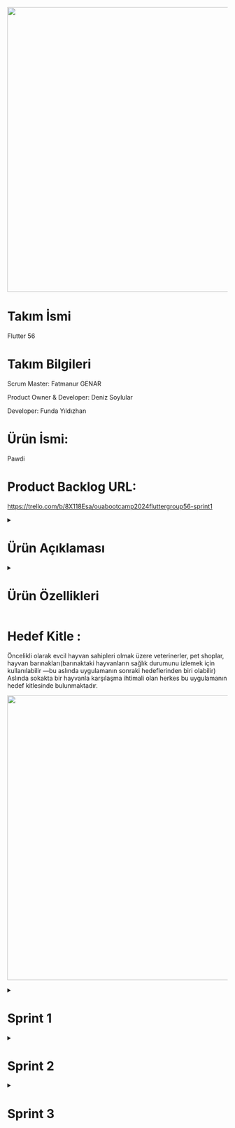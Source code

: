 <p align="center">
  <img src="https://github.com/user-attachments/assets/649c85e3-480f-45ab-aeaa-d205f974e073" width="650" />
</p>


# Takım İsmi
Flutter 56

# Takım Bilgileri
Scrum Master:  Fatmanur GENAR

Product Owner & Developer:  Deniz Soylular 

Developer:  Funda Yıldızhan

# Ürün İsmi:
Pawdi

# Product Backlog URL:
https://trello.com/b/8X118Esa/ouabootcamp2024fluttergroup56-sprint1

<details>
  <summary><h1>Ürün Açıklaması</h1></summary>
  Pawdi evcil hayvanının hareketliliği, yemek yemesi veya uyku durumunu takip edebildiğimiz ve bir sıkıntı ile karşılaştığında "veterinere gitmeli miyim?" veya gitmeden önce ne yapmalıyım gibi sorulara yapay zeka ile cevap alabileceğimiz bir uygulamadır.  
    
  <h2>Ürün Birincil Fonksiyonu</h2>
  
  Evcil hayvanları hangi durumlarda veterinere gitmeli sorularının cevabına uygulama sayesinde hızlıca cevap bulabilecek ve veterinere gitmeden bazı sorunlar için çözüm sağlayabilecek.
  Evcil hayvanlarının durumlarını uygulama üzerinden takip edebilecek ve oluşabilecek bazı rahatsızlıklar için hızlıca çözüm sağlayabilecekler.  

  <h2>Ürün İkincil Fonksiyonu</h2>
  
  Uygulama içindeki blog yazıları sayesinde diğer kullanıcıların yazılarını takip edebilecek belki veterinerlerin yazıları sayelerinde evcil hayvanları ile ilgili daha geniş bilgi sahibi olabilecekler.
</details>



<details>
  <summary><h1>Ürün Özellikleri</h1></summary>
  Evcil hayvan sahipleri hayvanları hakkında uykulu-uykusuz, hareketli-hareketsiz gibi durumlarını takip edebilecekler.  
  Her evcil hayvan için ayrı bir profil sayfası olacak ve bu profil sayfalarında evcil hayvanlar ile ilgili profil fotoğrafı, isim, hakkında, durum gibi bilgileri kaydedebilecek ve düzenlemeler yapılabilecek.  
  Kendi profil sayfamızda yine fotoğraf, kişisel bilgiler ve hakkında gibi ayrıntıları kaydedebileceğiz.  
  Ask Me sayfasında evcil hayvanlarımız hakkında yapay zekaya sorular sorabilecek, bazı durumlar için nasıl bir yol izleyeceğimizi oluşturabilecek veya hangi durumlarda veterinere gitmeliyiz sorularına cevap bulabileceğiz.  
  Ask Me sayfasındaki sık sorulan sorular kısmında tuvalet, sağlık, beslenme ve genel bazı sık sorulan soruların cevabına hızlıca ulaşabileceğiz.  
  Journal sayfasında evcil hayvanlarımız hakkında blog yazıları yazabilecek ya da diğer kullanıcıların/veterinerlerin eklemiş olduğu blog yazılarını okuyabileceğiz.
</details>



# Hedef Kitle :
Öncelikli olarak evcil hayvan sahipleri olmak üzere veterinerler, pet shoplar, hayvan barınakları(barınaktaki hayvanların sağlık durumunu izlemek için kullanılabilir —bu aslında uygulamanın sonraki hedeflerinden biri olabilir)
Aslında sokakta bir hayvanla karşılaşma ihtimali olan herkes bu uygulamanın hedef kitlesinde bulunmaktadır.


<p align="center">
  <img src="https://github.com/user-attachments/assets/bae20e77-8abb-4d6f-affb-d6f4c989eb4f" width="650" />
</p>

<details>
  <summary><h1>Sprint 1</h1></summary>

  Uygulama ekran görüntüleri
  Figma üzerinde ilgili sayfaların tasarımı aşağıdaki gibidir.
  ![WhatsApp Image 2024-07-07 at 14 56 46](https://github.com/Dsoylular/bootcampGoogle/assets/56278784/9d15d87b-3816-4f7a-80a7-3a2a1b999e53)


  Sprint board ekran görüntüleri
  ![board güncel](https://github.com/Dsoylular/bootcampGoogle/assets/56278784/8773a3e8-a1bc-4b49-bb07-af9754dfa51d)

  # Sprint Notları:

  - Proje yönetimi için `Trello` kullanılmasına karar verildi.
  - UI tasarımları için `Figma` kullanılmasına karar verildi
  - Database olarak `Firebase` kullanılmasına karar verildi.
  - Yapay zeka kısmı için `Gemini API` kullanılmasına karar verildi.
  - Giriş sistemi için `e-posta girişi` kullanılmasına karar verildi.
  
   Sprint İçinde Beklenen Puan Tamamlama: 200 Puan 
 
  Puan Tamamlama Mantığı: İlk sprint için 200 puan, ikinci sprint için 180 puan ve üçüncü sprint için 200 puan hedefi vardır. Türkiye'de 15 Temmuz resmi tatil olması nedeniyle ikinci sprint için daha düşük bir puan hedefi belirlenmiştir. İlk sprintte planlanan puana erişilmiştir.

  # Günlük Toplantılar (Daily Scrum): 
  Her gün saat 12.00’de günlük daily toplantılarının yapılmasına karar verilmiştir.Toplantılar `Google Meet` ya da `Zoom` üzerinden yapılmaktadır.

  ![WhatsApp Image 2024-07-04 at 09 48 14](https://github.com/Dsoylular/bootcampGoogle/assets/56278784/ab35efc3-bf13-4c47-b8da-a61c2106d42b)
  ![daily1](https://github.com/Dsoylular/bootcampGoogle/assets/56278784/10991bf5-8788-4656-aa64-9057e525a26d)
  ![2](https://github.com/Dsoylular/bootcampGoogle/assets/56278784/ef9ffa27-ea3e-462e-831e-c47c41c7aaa3)
  ![4](https://github.com/Dsoylular/bootcampGoogle/assets/56278784/4f79ead3-caec-499c-9273-227d1f0ae8ca)


  Sprint Review: Genel olarak planlandığı şekilde ilk sprint tamamlanmıştır. Tasarımlar kodun önünde gidecek şekilde devam edilecektir.

  Sprint Retrospective: Funda’nın yoğun çalışma temposu olduğu için sprint review ve retrospective toplantılarının sabah erken saatte yapılmasına karar verilmiştir.
</details>


<details>
  <summary><h1>Sprint 2</h1></summary>
  ## Ekran tasarımlarında güncellemeler yapıldı.

  <img width="282" alt="ask me tasarımlar" src="https://github.com/user-attachments/assets/1147da86-11fe-4324-bc56-522527bbf7d2">

  ## Sprint 2 Ekranlar

  Profil Sayfası:

  ![profil](https://github.com/user-attachments/assets/a9c8ccac-afc1-451b-9435-b666ba157eff)

  Blog Sayfası:

  ![blog](https://github.com/user-attachments/assets/fc0d903d-abea-469b-9549-f58adfb2014d)
  
  Soru Sor Sayfası:

  ![askme](https://github.com/user-attachments/assets/74bb0d7b-6905-43bb-8e65-8aa8c4517cfe)

  Evcil Hayvanlar Sayfası:

  ![mypets](https://github.com/user-attachments/assets/c37de73b-a969-4d6f-a3e9-6d411b675177)

  ## Sprint 2 İçin Sprint Board: 

  Trello Link: https://trello.com/b/8X118Esa/ouabootcamp2024fluttergroup56-sprint2

  <img width="1067" alt="sprint board güncel" src="https://github.com/user-attachments/assets/1b0cd718-449c-406d-886f-a5102f55b3df">

  # Sprint Notları:

  Ekran tasarımlarında değişikliğe gidildi.
  
  Uygulamanın gerekli fonksiyonlar çalışacak şekilde tamamlanması hedeflendi.

  Sprint İçinde Beklenen Puan Tamamlama: 180 Puan

  Tamamlanan Puan: 180 (Hedeflenen sprint puanı sağlanmıştır.)

  Günlük Topantılar:  Günlük toplantılar yine google meet üzerinden devam etti. Bazı günler müsaitliğimize göre whatsapp grubumuz üzerinden de haberleştik.

  <img width="925" alt="Ekran görüntüsü 2024-07-21 015712" src="https://github.com/user-attachments/assets/f52f0612-17d3-461c-9b39-f728ee447b80">

  Sprint Review:

  Participants: Deniz SOYLULAR, Fatmanur GENAR, Funda YILDIZHAN

  Genel olarak planlandığı gibi 2.sprint tamamlanmıştır. 

  Sprint Retrospective:  

  Ekibimizde Emre ve Yakup'a başta ulaşmış olmamıza ve Whatsapp grubumuza da dahil etmemize rağmen herhangi bir görev için gönüllü olmadıkları ve gerek planlanan toplantılar gerekse whatsapp üzerinden dönüş alamadığımız için ekip Whatsapp grubundan çıkarmaya karar verdik. Yine ulaşım sağlayamadığımız için kendilerine Whatsapp grubumuz üzerinden kendilerine haber verildi.

  3. Sprint için uygulama testlerinin yapılmasına ve eksiklerin tamamlanmasına karar verildi. 
</details>

<details>
  <summary><h1>Sprint 3</h1></summary>

  ## Sprint 3 Ekranlar
  
![KişiselKoçluk (1)](https://github.com/user-attachments/assets/181457a9-cd93-46d9-a394-dc686ac44d9b)

 ## Sprint 3 İçin Sprint Board: 
 
 Trello Linki:https://trello.com/b/8X118Esa/ouabootcamp2024fluttergroup56-sprint3
 
<img width="1178" alt="Ekran görüntüsü 2024-08-01 093610" src="https://github.com/user-attachments/assets/d705a163-5d77-464f-8d93-cbbebc4b5247">

 # Sprint Notları:

Uygulama farklı cihaz boyutlarında çalışabilir hale getirildi, 
Input safety önlemleri alındı.
Son olarak hata düzeltme ve test aşamalarıyla uygulamamızda ortaya çıkabilecek tüm sorunlar çözüldğ ve süreçi tamamlandı.

Sprint İçinde Beklenen Puan Tamamlama: 200 Puan

Tamamlanan Puan: 202 -Hedeflenen sprint puanı sağlanmıştır.

Günlük Toplantılar: Günlük toplantıları yine google meet üzerinden devam etti. Bazı günler müsaitliğimize göre whatsapp grubumuz üzerinden de haberleştik.

<img width="1066" alt="Ekran görüntüsü 2024-08-01 161923" src="https://github.com/user-attachments/assets/1947e9af-6eec-476f-9def-b78338541fd1">

<img width="971" alt="Ekran görüntüsü 2024-08-01 162012" src="https://github.com/user-attachments/assets/c41a0246-574b-4506-9ce3-0a2ab693256a">

<img width="1007" alt="Ekran görüntüsü 2024-08-01 162507" src="https://github.com/user-attachments/assets/1b7c0842-6693-4115-9354-e5d747b8e06b">

Sprint Review:

Participants: Deniz SOYLULAR, Fatmanur GENAR, Funda YILDIZHAN

Genel olarak planlandığı gibi 3..sprint tamamlanmıştır. 2.sprintte tamamlanan özelliklerin testi tamamlanmış ve hatalar giderilmiştir. Uygulama kullanılabilir durumdadır.
